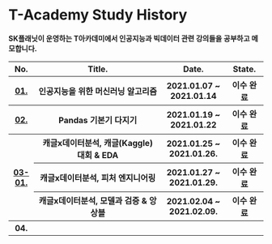 # T-Academy Study History



**SK플래닛이 운영하는 T아카데미에서 인공지능과 빅데이터 관련 강의들을 공부하고 메모합니다.**



<table>
    <thead>
        <th width="10%">No.</th>
        <th width="50%">Title.</th>
        <th width="25%">Date.</th>
        <th width="15%">State.</th>
    </thead>
    <tbody>
        <tr>
            <th><a href="https://github.com/HandeulLy/TAcademy/tree/master/01_%EC%9D%B8%EA%B3%B5%EC%A7%80%EB%8A%A5%EC%9D%84%EC%9C%84%ED%95%9C%EB%A8%B8%EC%8B%A0%EB%9F%AC%EB%8B%9D%EC%95%8C%EA%B3%A0%EB%A6%AC%EC%A6%98">01.</a></th>
            <th>인공지능을 위한 머신러닝 알고리즘</th>
            <th>2021.01.07 ~ 2021.01.14</th>
            <th>이수 완료</th>
        </tr>
        <tr>
            <th><a href="https://github.com/HandeulLy/TAcademy/tree/master/02_Pandas%EA%B8%B0%EB%B3%B8%EA%B8%B0%EB%8B%A4%EC%A7%80%EA%B8%B0">02.</a></th>
            <th>Pandas 기본기 다지기</th>
            <th>2021.01.19 ~ 2021.01.22</th>
            <th>이수 완료</th>
        </tr>    
        <tr>
            <th rowspan="3"><a href="https://github.com/HandeulLy/TAcademy/tree/master/03_Kaggle_DataScience">03-01.</a></th>
            <th>캐글x데이터분석, 캐글(Kaggle) 대회 & EDA</th>
            <th>2021.01.25 ~ 2021.01.26.</th>
            <th>이수 완료</th>
        </tr>
        <tr>
            <th>캐글x데이터분석, 피처 엔지니어링</th>
            <th>2021.01.27 ~ 2021.01.29.</th>
            <th>이수 완료</th>
        </tr>
        <tr>
            <th>캐글x데이터분석, 모델과 검증 & 앙상블</th>
            <th>2021.02.04 ~ 2021.02.09.</th>
            <th>이수 완료</th>
        </tr>    
        <tr>
            <th>04.</th>
            <th></th>
            <th></th>
            <th></th>
        </tr>
    </tbody>
</table>

